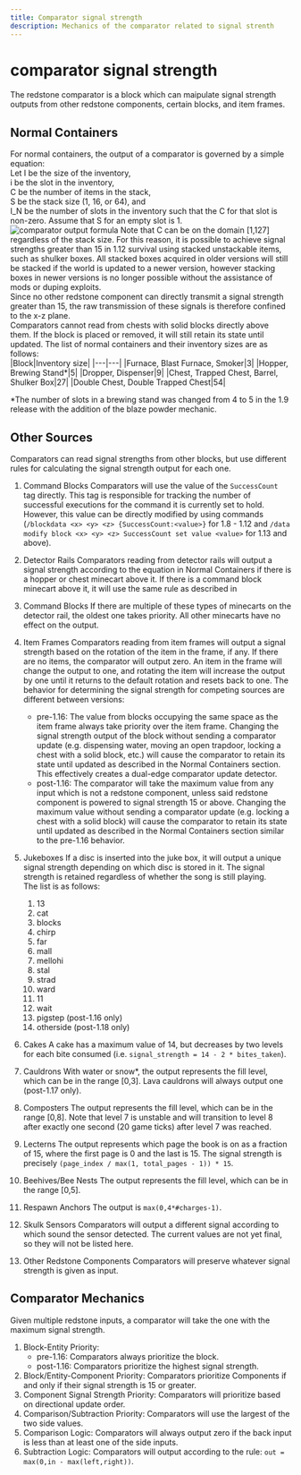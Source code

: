 ```yaml
---
title: Comparator signal strength
description: Mechanics of the comparator related to signal strenth
---
```


# comparator signal strength

The redstone comparator is a block which can maipulate signal strength outputs from other redstone components, certain blocks, and item frames.

## Normal Containers
For normal containers, the output of a comparator is governed by a simple equation:  
Let I be the size of the inventory,  
i be the slot in the inventory,  
C be the number of items in the stack,  
S be the stack size (1, 16, or 64), and  
I_N be the number of slots in the inventory such that the C for that slot is non-zero. Assume that S for an empty slot is 1.
![comparator output formula](https://i.imgur.com/1saTFkJ.png)
Note that C can be on the domain [1,127] regardless of the stack size. For this reason, it is possible to achieve signal strengths greater than 15 in 1.12 survival using stacked unstackable items, such as shulker boxes. All stacked boxes acquired in older versions will still be stacked if the world is updated to a newer version, however stacking boxes in newer versions is no longer possible without the assistance of mods or duping exploits.  
Since no other redstone component can directly transmit a signal strength greater than 15, the raw transmission of these signals is therefore confined to the x-z plane.  
Comparators cannot read from chests with solid blocks directly above them. If the block is placed or removed, it will still retain its state until updated.
The list of normal containers and their inventory sizes are as follows:  
|Block|Inventory size|
|---|---|
|Furnace, Blast Furnace, Smoker|3|
|Hopper, Brewing Stand*|5|
|Dropper, Dispenser|9|
|Chest, Trapped Chest, Barrel, Shulker Box|27|
|Double Chest, Double Trapped Chest|54|

*The number of slots in a brewing stand was changed from 4 to 5 in the 1.9 release with the addition of the blaze powder mechanic.

## Other Sources
Comparators can read signal strengths from other blocks, but use different rules for calculating the signal strength output for each one.

1. Command Blocks
Comparators will use the value of the `SuccessCount` tag directly. This tag is responsible for tracking the number of successful executions for the command it is currently set to hold.  
However, this value can be directly modified by using commands (`/blockdata <x> <y> <z> {SuccessCount:<value>}` for 1.8 - 1.12 and `/data modify block <x> <y> <z> SuccessCount set value <value>` for 1.13 and above).

2. Detector Rails
Comparators reading from detector rails will output a signal strength according to the equation in 
Normal Containers
 if there is a hopper or chest minecart above it. If there is a command block minecart above it, it will use the same rule as described in 
3. Command Blocks
If there are multiple of these types of minecarts on the detector rail, the oldest one takes priority. All other minecarts have no effect on the output.
4. Item Frames
Comparators reading from item frames will output a signal strength based on the rotation of the item in the frame, if any. If there are no items, the comparator will output zero. An item in the frame will change the output to one, and rotating the item will increase the output by one until it returns to the default rotation and resets back to one. The behavior for determining the signal strength for competing sources are different between versions: 
   - pre-1.16: The value from blocks occupying the same space as the item frame always take priority over the item frame. Changing the signal strength output of the block without sending a comparator update (e.g. dispensing water, moving an open trapdoor, locking a chest with a solid block, etc.) will cause the comparator to retain its state until updated as described in the Normal Containers section. This effectively creates a dual-edge comparator update detector.
   - post-1.16: The comparator will take the maximum value from any input which is not a redstone component, unless said redstone component is powered to signal strength 15 or above. Changing the maximum value without sending a comparator update (e.g. locking a chest with a solid block) will cause the comparator to retain its state until updated as described in the Normal Containers section similar to the pre-1.16 behavior.
5. Jukeboxes
If a disc is inserted into the juke box, it will output a unique signal strength depending on which disc is stored in it. The signal strength is retained regardless of whether the song is still playing.  
The list is as follows:
   1. 13
   2. cat
   3. blocks
   4. chirp
   5. far
   6. mall
   7. mellohi
   8. stal
   9. strad
   10. ward
   11. 11
   12. wait
   13. pigstep (post-1.16 only)
   14. otherside (post-1.18 only)
6. Cakes
A cake has a maximum value of 14, but decreases by two levels for each bite consumed (i.e. `signal_strength = 14 - 2 * bites_taken`).
7. Cauldrons
With water or snow*, the output represents the fill level, which can be in the range [0,3]. Lava cauldrons will always output one (post-1.17 only).
8. Composters
The output represents the fill level, which can be in the range [0,8]. Note that level 7 is unstable and will transition to level 8 after exactly one second (20 game ticks) after level 7 was reached.
9. Lecterns
The output represents which page the book is on as a fraction of 15, where the first page is 0 and the last is 15. The signal strength is precisely `(page_index / max(1, total_pages - 1)) * 15`.
10. Beehives/Bee Nests
The output represents the fill level, which can be in the range [0,5].
11. Respawn Anchors
The output is `max(0,4*#charges-1)`.
12. Skulk Sensors
Comparators will output a different signal according to which sound the sensor detected. The current values are not yet final, so they will not be listed here.
13. Other Redstone Components
Comparators will preserve whatever signal strength is given as input.

## Comparator Mechanics
Given multiple redstone inputs, a comparator will take the one with the maximum signal strength.
1. Block-Entity Priority: 
   - pre-1.16: Comparators always prioritize the block.  
   - post-1.16: Comparators prioritize the highest signal strength.
2. Block/Entity-Component Priority: Comparators prioritize Components if and only if their signal strength is 15 or greater.
3. Component Signal Strength Priority: Comparators will prioritize based on directional update order.
4. Comparison/Subtraction Priority: Comparators will use the largest of the two side values.
5. Comparison Logic: Comparators will always output zero if the back input is less than at least one of the side inputs.
6. Subtraction Logic: Comparators will output according to the rule: `out = max(0,in - max(left,right))`.
